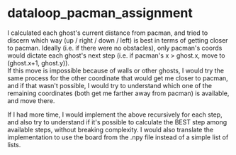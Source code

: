 # dataloop_pacman_assignment

I calculated each ghost's current distance from pacman, and tried to discern which way (up / right / down / left) is best in terms of getting closer to pacman.
Ideally (i.e. if there were no obstacles), only pacman's coords would dictate each ghost's next step (i.e. if pacman's x > ghost.x, move to (ghost.x+1, ghost.y)).  
If this move is impossible because of walls or other ghosts, I would try the same process for the other coordinate that would get me closer to pacman, and if that wasn't possible, I would try to understand which one of the remaining coordinates (both get me farther away from pacman) is available, and move there.

If I had more time, I would implement the above recursively for each step, and also try to understand if it's possible to calculate the BEST step among available steps, without breaking complexity. 
I would also translate the implementation to use the board from the .npy file instead of a simple list of lists. 

